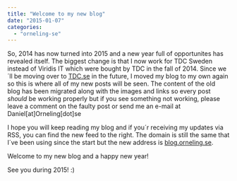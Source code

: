 ```yaml
---
title: "Welcome to my new blog"
date: "2015-01-07"
categories: 
  - "orneling-se"
---
```


So, 2014 has now turned into 2015 and a new year full of opportunites has revealed itself. The biggest change is that I now work for TDC Sweden instead of Viridis IT which were bought by TDC in the fall of 2014. Since we´ll be moving over to [TDC.se](http://www.TDC.se "TDC Sweden") in the future, I moved my blog to my own again so this is where all of my new posts will be seen. The content of the old blog has been migrated along with the images and links so every post _should_ be working properly but if you see something not working, please leave a comment on the faulty post or send me an e-mail at Daniel\[at\]Orneling\[dot\]se

I hope you will keep reading my blog and if you´r receiving my updates via RSS, you can find the new feed to the right. The domain is still the same that I´ve been using since the start but the new address is [blog.orneling.se](http://blog.orneling.se "A System Center blog by Daniel Örneling").

Welcome to my new blog and a happy new year!

See you during 2015! :)
